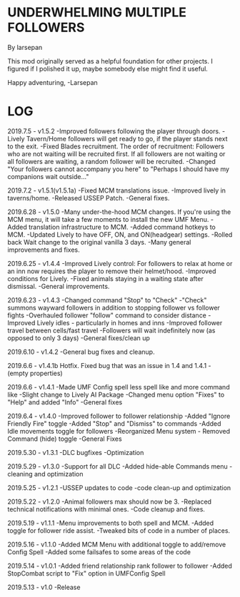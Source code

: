 
UNDERWHELMING MULTIPLE FOLLOWERS
===============
By larsepan


This mod originally served as a helpful foundation for
other projects.  I figured if I polished it up, 
maybe somebody else might find it useful.

Happy adventuring,
-Larsepan


LOG
===============
2019.7.5 - v1.5.2
-Improved followers following the player through doors.
-Lively Tavern/Home followers will get ready to go, if the player stands next to the exit.
-Fixed Blades recruitment. The order of recruitment: Followers who are not waiting will be recruited first. If all followers are not waiting or all followers are waiting, a random follower will be recruited.
-Changed "Your followers cannot accompany you here" to "Perhaps I should have my companions wait outside..."

2019.7.2 - v1.5.1(v1.5.1a)
-Fixed MCM translations issue.
-Improved lively in taverns/home.
-Released USSEP Patch.
-General fixes.

2019.6.28 - v1.5.0
-Many under-the-hood MCM changes. If you're using the MCM menu, it will take a few moments to install the new UMF Menu.
-Added translation infrastructure to MCM.
-Added command hotkeys to MCM.
-Updated Lively to have OFF, ON, and ON(headgear) settings.
-Rolled back Wait change to the original vanilla 3 days.
-Many general improvements and fixes.

2019.6.25 - v1.4.4
-Improved Lively control: For followers to relax at home or an inn now requires the player to remove their helmet/hood.
-Improved conditions for Lively.
-Fixed animals staying in a waiting state after dismissal.
-General improvements.

2019.6.23 - v1.4.3
-Changed command "Stop" to "Check"
-"Check" summons wayward followers in addition to stopping follower vs follower fights
-Overhauled follower "follow" command to consider distance
-Improved Lively idles - particularly in homes and inns
-Improved follower travel between cells/fast travel
-Followers will wait indefinitely now (as opposed to only 3 days)
-General fixes/clean up

2019.6.10 - v1.4.2
-General bug fixes and cleanup.

2019.6.6 - v1.4.1b
Hotfix. Fixed bug that was an issue in 1.4 and 1.4.1 - (empty properties)

2019.6.6 - v1.4.1
-Made UMF Config spell less spell like and more command like
-Slight change to Lively AI Package
-Changed menu option "Fixes" to "Help" and added "Info"
-General fixes

2019.6.4 - v1.4.0
-Improved follower to follower relationship
-Added "Ignore Friendly Fire" toggle
-Added "Stop" and "Dismiss" to commands
-Added Idle movements toggle for followers
-Reorganized Menu system - Removed Command (hide) toggle
-General Fixes

2019.5.30 - v1.3.1
-DLC bugfixes
-Optimization

2019.5.29 - v1.3.0
-Support for all DLC
-Added hide-able Commands menu
-cleaning and optimization

2019.5.25 - v1.2.1
-USSEP updates to code
-code clean-up and optimization

2019.5.22 - v1.2.0
-Animal followers max should now be 3.
-Replaced technical notifications with minimal ones.
-Code cleanup and fixes.

2019.5.19 - v1.1.1
-Menu improvements to both spell and MCM.
-Added toggle for follower ride assist.
-Tweaked bits of code in a number of places.

2019.5.16 - v1.1.0
-Added MCM Menu with additional toggle to add/remove Config Spell
-Added some failsafes to some areas of the code

2019.5.14 - v1.0.1
-Added friend relationship rank follower to follower
-Added StopCombat script to "Fix" option in UMFConfig Spell

2019.5.13 - v1.0
-Release
